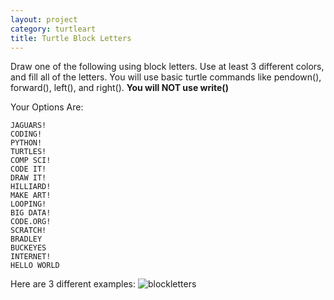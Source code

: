 ```yaml
---
layout: project
category: turtleart
title: Turtle Block Letters
---
```

Draw one of the following using block letters. Use at least 3 different colors, and fill all of the letters. You will use basic turtle commands like pendown(), forward(), left(), and right(). **You will NOT use write()**

Your Options Are:
```
JAGUARS!
CODING!
PYTHON!
TURTLES!
COMP SCI!
CODE IT!
DRAW IT!
HILLIARD!
MAKE ART!
LOOPING!
BIG DATA!
CODE.ORG!
SCRATCH!
BRADLEY
BUCKEYES
INTERNET!
HELLO WORLD
```
Here are 3 different examples:
![blockletters](/apcsp/turtleart/blockletters.jpg)
